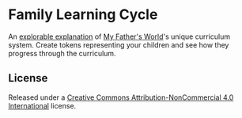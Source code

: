# Family Learning Cycle

An [explorable explanation](http://explorableexplanations.com/) of [My Father's World](http://www.mfwbooks.com)'s unique curriculum system. Create tokens representing your children and see how they progress through the curriculum.

## License
Released under a [Creative Commons Attribution-NonCommercial 4.0 International](http://creativecommons.org/licenses/by-nc/4.0/) license.
